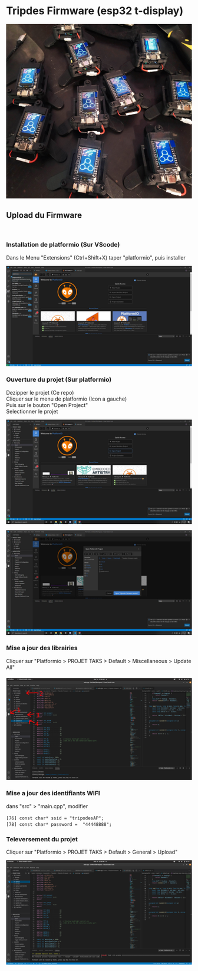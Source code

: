 # Tripdes Firmware (esp32 t-display)
![alt text](https://github.com/juthomas/Tripodes-firmware/blob/master/README_images/1620348658624.jpg)
<br/>

## Upload du Firmware
<br/>

### Installation de platformio (Sur VScode)

Dans le Menu "Extensions" (Ctrl+Shift+X)
taper "platformio", puis installer

![alt text](https://github.com/juthomas/Tripodes-firmware/blob/master/README_images/Install_Platformio.jpg)

### Ouverture du projet (Sur platformio)
  Dezipper le projet (Ce repo)  
  Cliquer sur le menu de platformio (Icon a gauche)  
  Puis sur le bouton "Open Project"  
  Selectionner le projet  

![alt text](https://github.com/juthomas/Tripodes-firmware/blob/master/README_images/Projet_Open_1.jpg)

![alt text](https://github.com/juthomas/Tripodes-firmware/blob/master/README_images/Projet_Open_2.jpg)


### Mise a jour des librairies 

Cliquer sur "Platformio > PROJET TAKS > Default > Miscellaneous > Update All"

![alt text](https://github.com/juthomas/Chemical_Orca/blob/master/README_images/Update_Project.png)

### Mise a jour des identifiants WIFI

dans "src" > "main.cpp", modifier  
  
  `[76] const char* ssid = "tripodesAP"; `  
  `[78] const char* password =  "44448888"; `  
   

### Televersement du projet

Cliquer sur "Platformio > PROJET TAKS > Default > General > Upload"

![alt text](https://github.com/juthomas/Chemical_Orca/blob/master/README_images/Upload_Project.png)
